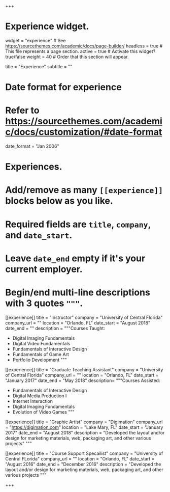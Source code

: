 +++
# Experience widget.
widget = "experience"  # See https://sourcethemes.com/academic/docs/page-builder/
headless = true  # This file represents a page section.
active = true  # Activate this widget? true/false
weight = 40  # Order that this section will appear.

title = "Experience"
subtitle = ""

# Date format for experience
#   Refer to https://sourcethemes.com/academic/docs/customization/#date-format
date_format = "Jan 2006"

# Experiences.
#   Add/remove as many `[[experience]]` blocks below as you like.
#   Required fields are `title`, `company`, and `date_start`.
#   Leave `date_end` empty if it's your current employer.
#   Begin/end multi-line descriptions with 3 quotes `"""`.
[[experience]]
  title = "Instructor"
  company = "University of Central Florida"
  company_url = ""
  location = "Orlando, FL"
  date_start = "August 2018"
  date_end = ""
  description = """Courses Taught:

  * Digital Imaging Fundamentals
  * Digital Video Fundamentals
  * Fundamentals of Interactive Design
  * Fundamentals of Game Art
  * Portfolio Development
  """

[[experience]]
  title = "Graduate Teaching Assistant"
  company = "University of Central Florida"
  company_url = ""
  location = "Orlando, FL"
  date_start = "January 2017"
  date_end = "May 2018"
  description= """Courses Assisted:

  * Fundamentals of Interactive Design
  * Digital Media Production I
  * Internet Interaction
  * Digital Imaging Fundamentals
  * Evolution of Video Games
  """

  [[experience]]
  title = "Graphic Artist"
  company = "Digimation"
  company_url = "https://digimation.com"
  location = "Lake Mary, FL"
  date_start = "January 2017"
  date_end = "August 2018"
  description = "Developed the layout and/or design for marketing materials, web, packaging art, and other various projects"
  """

  [[experience]]
  title = "Course Support Specailist"
  company = "University of Central FLorida"
  company_url = ""
  location = "Orlando, FL"
  date_start = "August 2016"
  date_end = "December 2016"
  description = "Developed the layout and/or design for marketing materials, web, packaging art, and other various projects
  """

+++

